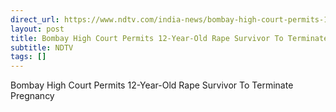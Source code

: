 ```yaml
---
direct_url: https://www.ndtv.com/india-news/bombay-high-court-permits-12-year-old-rape-survivor-to-terminate-pregnancy-5655929
layout: post
title: Bombay High Court Permits 12-Year-Old Rape Survivor To Terminate Pregnancy
subtitle: NDTV
tags: []
---
```


Bombay High Court Permits 12-Year-Old Rape Survivor To Terminate Pregnancy
